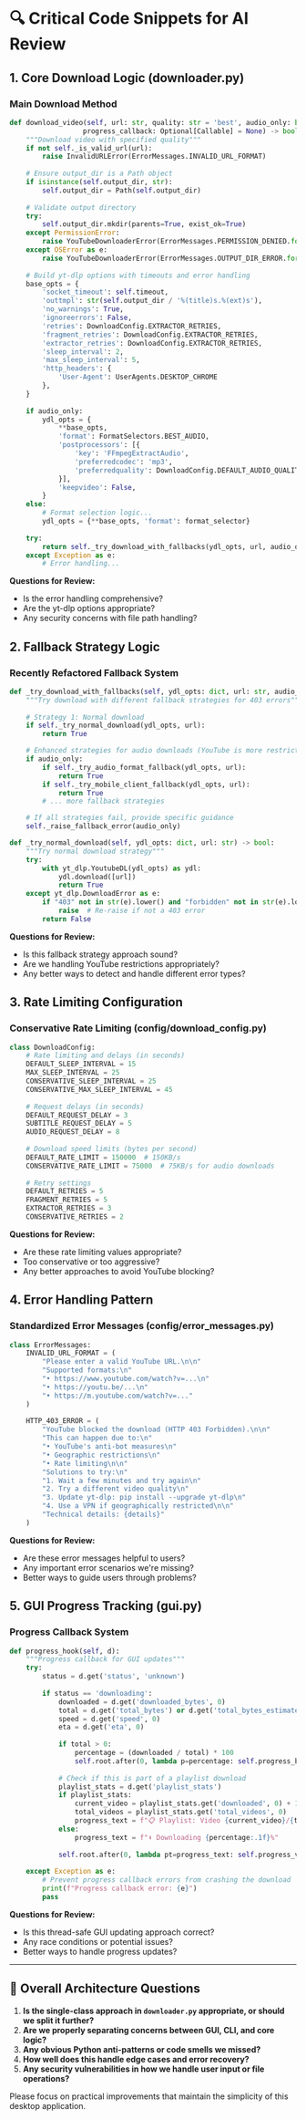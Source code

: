 # 🔍 Critical Code Snippets for AI Review

## 1. Core Download Logic (downloader.py)

### Main Download Method
```python
def download_video(self, url: str, quality: str = 'best', audio_only: bool = False, 
                  progress_callback: Optional[Callable] = None) -> bool:
    """Download video with specified quality"""
    if not self._is_valid_url(url):
        raise InvalidURLError(ErrorMessages.INVALID_URL_FORMAT)
    
    # Ensure output_dir is a Path object
    if isinstance(self.output_dir, str):
        self.output_dir = Path(self.output_dir)
    
    # Validate output directory
    try:
        self.output_dir.mkdir(parents=True, exist_ok=True)
    except PermissionError:
        raise YouTubeDownloaderError(ErrorMessages.PERMISSION_DENIED.format(path=self.output_dir))
    except OSError as e:
        raise YouTubeDownloaderError(ErrorMessages.OUTPUT_DIR_ERROR.format(error=str(e)))
    
    # Build yt-dlp options with timeouts and error handling
    base_opts = {
        'socket_timeout': self.timeout,
        'outtmpl': str(self.output_dir / '%(title)s.%(ext)s'),
        'no_warnings': True,
        'ignoreerrors': False,
        'retries': DownloadConfig.EXTRACTOR_RETRIES,
        'fragment_retries': DownloadConfig.EXTRACTOR_RETRIES,
        'extractor_retries': DownloadConfig.EXTRACTOR_RETRIES,
        'sleep_interval': 2,
        'max_sleep_interval': 5,
        'http_headers': {
            'User-Agent': UserAgents.DESKTOP_CHROME
        },
    }
    
    if audio_only:
        ydl_opts = {
            **base_opts,
            'format': FormatSelectors.BEST_AUDIO,
            'postprocessors': [{
                'key': 'FFmpegExtractAudio',
                'preferredcodec': 'mp3',
                'preferredquality': DownloadConfig.DEFAULT_AUDIO_QUALITY,
            }],
            'keepvideo': False,
        }
    else:
        # Format selection logic...
        ydl_opts = {**base_opts, 'format': format_selector}
    
    try:
        return self._try_download_with_fallbacks(ydl_opts, url, audio_only)
    except Exception as e:
        # Error handling...
```

**Questions for Review:**
- Is the error handling comprehensive?
- Are the yt-dlp options appropriate?
- Any security concerns with file path handling?

## 2. Fallback Strategy Logic

### Recently Refactored Fallback System
```python
def _try_download_with_fallbacks(self, ydl_opts: dict, url: str, audio_only: bool = False) -> bool:
    """Try download with different fallback strategies for 403 errors"""
    
    # Strategy 1: Normal download
    if self._try_normal_download(ydl_opts, url):
        return True

    # Enhanced strategies for audio downloads (YouTube is more restrictive with audio)
    if audio_only:
        if self._try_audio_format_fallback(ydl_opts, url):
            return True
        if self._try_mobile_client_fallback(ydl_opts, url):
            return True
        # ... more fallback strategies

    # If all strategies fail, provide specific guidance
    self._raise_fallback_error(audio_only)

def _try_normal_download(self, ydl_opts: dict, url: str) -> bool:
    """Try normal download strategy"""
    try:
        with yt_dlp.YoutubeDL(ydl_opts) as ydl:
            ydl.download([url])
            return True
    except yt_dlp.DownloadError as e:
        if "403" not in str(e).lower() and "forbidden" not in str(e).lower():
            raise  # Re-raise if not a 403 error
        return False
```

**Questions for Review:**
- Is this fallback strategy approach sound?
- Are we handling YouTube restrictions appropriately?
- Any better ways to detect and handle different error types?

## 3. Rate Limiting Configuration

### Conservative Rate Limiting (config/download_config.py)
```python
class DownloadConfig:
    # Rate limiting and delays (in seconds)
    DEFAULT_SLEEP_INTERVAL = 15
    MAX_SLEEP_INTERVAL = 25
    CONSERVATIVE_SLEEP_INTERVAL = 25
    CONSERVATIVE_MAX_SLEEP_INTERVAL = 45
    
    # Request delays (in seconds)
    DEFAULT_REQUEST_DELAY = 3
    SUBTITLE_REQUEST_DELAY = 5
    AUDIO_REQUEST_DELAY = 8
    
    # Download speed limits (bytes per second)
    DEFAULT_RATE_LIMIT = 150000  # 150KB/s
    CONSERVATIVE_RATE_LIMIT = 75000  # 75KB/s for audio downloads
    
    # Retry settings
    DEFAULT_RETRIES = 5
    FRAGMENT_RETRIES = 5
    EXTRACTOR_RETRIES = 3
    CONSERVATIVE_RETRIES = 2
```

**Questions for Review:**
- Are these rate limiting values appropriate?
- Too conservative or too aggressive?
- Any better approaches to avoid YouTube blocking?

## 4. Error Handling Pattern

### Standardized Error Messages (config/error_messages.py)
```python
class ErrorMessages:
    INVALID_URL_FORMAT = (
        "Please enter a valid YouTube URL.\n\n"
        "Supported formats:\n"
        "• https://www.youtube.com/watch?v=...\n"
        "• https://youtu.be/...\n"
        "• https://m.youtube.com/watch?v=..."
    )
    
    HTTP_403_ERROR = (
        "YouTube blocked the download (HTTP 403 Forbidden).\n\n"
        "This can happen due to:\n"
        "• YouTube's anti-bot measures\n"
        "• Geographic restrictions\n"
        "• Rate limiting\n\n"
        "Solutions to try:\n"
        "1. Wait a few minutes and try again\n"
        "2. Try a different video quality\n"
        "3. Update yt-dlp: pip install --upgrade yt-dlp\n"
        "4. Use a VPN if geographically restricted\n\n"
        "Technical details: {details}"
    )
```

**Questions for Review:**
- Are these error messages helpful to users?
- Any important error scenarios we're missing?
- Better ways to guide users through problems?

## 5. GUI Progress Tracking (gui.py)

### Progress Callback System
```python
def progress_hook(self, d):
    """Progress callback for GUI updates"""
    try:
        status = d.get('status', 'unknown')
        
        if status == 'downloading':
            downloaded = d.get('downloaded_bytes', 0)
            total = d.get('total_bytes') or d.get('total_bytes_estimate', 0)
            speed = d.get('speed', 0)
            eta = d.get('eta', 0)
            
            if total > 0:
                percentage = (downloaded / total) * 100
                self.root.after(0, lambda p=percentage: self.progress_bar.config(value=p))
            
            # Check if this is part of a playlist download
            playlist_stats = d.get('playlist_stats')
            if playlist_stats:
                current_video = playlist_stats.get('downloaded', 0) + 1
                total_videos = playlist_stats.get('total_videos', 0)
                progress_text = f"📋 Playlist: Video {current_video}/{total_videos} • {percentage:.1f}%"
            else:
                progress_text = f"⬇️ Downloading {percentage:.1f}%"
            
            self.root.after(0, lambda pt=progress_text: self.progress_var.set(pt))
            
    except Exception as e:
        # Prevent progress callback errors from crashing the download
        print(f"Progress callback error: {e}")
        pass
```

**Questions for Review:**
- Is this thread-safe GUI updating approach correct?
- Any race conditions or potential issues?
- Better ways to handle progress updates?

---

## 🎯 Overall Architecture Questions

1. **Is the single-class approach in `downloader.py` appropriate, or should we split it further?**
2. **Are we properly separating concerns between GUI, CLI, and core logic?**
3. **Any obvious Python anti-patterns or code smells we missed?**
4. **How well does this handle edge cases and error recovery?**
5. **Any security vulnerabilities in how we handle user input or file operations?**

Please focus on practical improvements that maintain the simplicity of this desktop application.